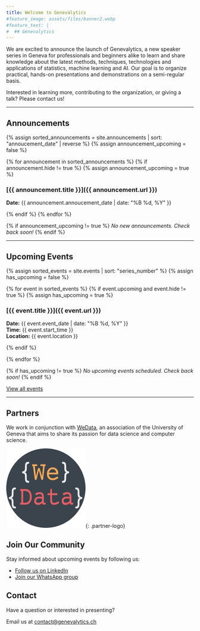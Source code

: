 ```yaml
---
title: Welcome to Genevalytics
#feature_image: assets/files/banner2.webp
#feature_text: |
#  ## Genevalytics
---
```



We are excited to announce the launch of Genevalytics, a new speaker series in Geneva for professionals and beginners alike to learn and share knowledge about the latest methods, techniques, technologies and applications of statistics, machine learning and AI. Our goal is to organize practical, hands-on presentations and demonstrations on a semi-regular basis. 

Interested in learning more, contributing to the organization, or giving a talk? Please contact us! 

---

## Announcements

{% assign sorted_announcements = site.announcements | sort: "annoucement_date" | reverse %}
{% assign announcement_upcoming = false %}

{% for announcement in sorted_announcements %}
  {% if announcement.hide != true %}
    {% assign announcement_upcoming = true %}
### [{{ announcement.title }}]({{ announcement.url }})
**Date:** {{ announcement.annoucement_date | date: "%B %d, %Y" }}  



  {% endif %}
{% endfor %}

{% if announcement_upcoming != true %}
*No new announcements. Check back soon!*
{% endif %}

---

## Upcoming Events

{% assign sorted_events = site.events | sort: "series_number" %}
{% assign has_upcoming = false %}

{% for event in sorted_events %}
  {% if event.upcoming and event.hide != true %}
    {% assign has_upcoming = true %}
### [{{ event.title }}]({{ event.url }})
**Date:** {{ event.event_date | date: "%B %d, %Y" }}  
**Time:** {{ event.start_time }} <br>
**Location:** {{ event.location }}

  {% endif %}

{% endfor %}

{% if has_upcoming != true %}
*No upcoming events scheduled. Check back soon!*
{% endif %}

[View all events](/events/)

---


## Partners

We work in conjunction with [WeData](https://wedata.ch/), an association of the University of Geneva that aims to share its passion for data science and computer science. 

![WeData Logo](/assets/files/wedata_logo.png){: .partner-logo}


## Join Our Community

Stay informed about upcoming events by following us:

- [Follow us on LinkedIn](https://www.linkedin.com/company/genevalytics/)
- [Join our WhatsApp group](https://chat.whatsapp.com/Htx3lgNLKeP9TvybQhimct)

## Contact

Have a question or interested in presenting? 

Email us at [contact@genevalytics.ch](mailto:contact@genevalytics.ch)